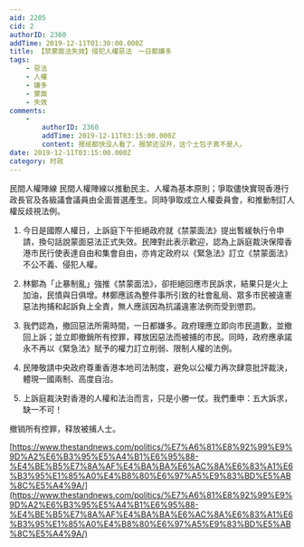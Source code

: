 ```yaml
---
aid: 2205
cid: 2
authorID: 2360
addTime: 2019-12-11T01:30:00.000Z
title: 【禁蒙面法失效】侵犯人權惡法ㅤ一日都嫌多
tags:
    - 惡法
    - 人權
    - 嫌多
    - 蒙面
    - 失效
comments:
    -
        authorID: 2360
        addTime: 2019-12-11T03:15:00.000Z
        content: 报纸都快没人看了，报禁还没开，这个土包子真不是人。
date: 2019-12-11T03:15:00.000Z
category: 时政
---
```


民間人權陣線 民間人權陣線以推動民主、人權為基本原則；爭取儘快實現香港行政長官及各級議會議員由全面普選產生。同時爭取成立人權委員會，和推動制訂人權反歧視法例。

1.  今日是國際人權日，上訴庭下午拒絕政府就《禁蒙面法》提出暫緩執行令申請，換句話說蒙面惡法正式失效。民陣對此表示歡迎，認為上訴庭裁決保障香港市民行使表達自由和集會自由，亦肯定政府以《緊急法》訂立《禁蒙面法》不公不義、侵犯人權。
    
2.  林鄭為「止暴制亂」強推《禁蒙面法》，卻拒絕回應市民訴求，結果只是火上加油，民憤與日俱增。林鄭應該為整件事所引致的社會亂局、眾多市民被違憲惡法拘捕和起訴負上全責，無人應該因為抗議違憲法例而受到懲罰。
    
3.  我們認為，撤回惡法所需時間，一日都嫌多。政府理應立即向市民道歉，並撤回上訴；並立即撤銷所有控罪，釋放因惡法而被捕的市民。同時，政府應承諾永不再以《緊急法》賦予的權力訂立削弱、限制人權的法例。
    
4.  民陣敬請中央政府尊重香港本地司法制度，避免以公權力再次肆意批評裁決，體現一國兩制、高度自治。
    
5.  上訴庭裁決對香港的人權和法治而言，只是小勝一仗。我們重申：五大訴求，缺一不可！
    

撤销所有控罪，释放被捕人士。

[https://www.thestandnews.com/politics/%E7%A6%81%E8%92%99%E9%9D%A2%E6%B3%95%E5%A4%B1%E6%95%88-%E4%BE%B5%E7%8A%AF%E4%BA%BA%E6%AC%8A%E6%83%A1%E6%B3%95%E1%85%A0%E4%B8%80%E6%97%A5%E9%83%BD%E5%AB%8C%E5%A4%9A/](https://www.thestandnews.com/politics/%E7%A6%81%E8%92%99%E9%9D%A2%E6%B3%95%E5%A4%B1%E6%95%88-%E4%BE%B5%E7%8A%AF%E4%BA%BA%E6%AC%8A%E6%83%A1%E6%B3%95%E1%85%A0%E4%B8%80%E6%97%A5%E9%83%BD%E5%AB%8C%E5%A4%9A/)
